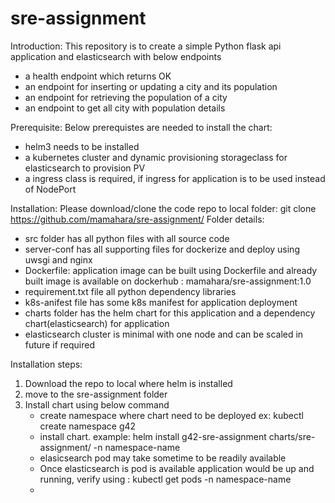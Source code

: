 # sre-assignment
Introduction:
This repository is to create a simple Python flask api application and elasticsearch with below endpoints
- a health endpoint which returns OK
- an endpoint for inserting or updating a city and its population
- an endpoint for retrieving the population of a city
- an endpoint to get all city with population details

Prerequisite:
Below prerequistes are needed to install the chart:
- helm3 needs to be installed
- a kubernetes cluster and dynamic provisioning storageclass for elasticsearch to provision PV
- a ingress class is required, if ingress for application is to be used instead of NodePort

Installation:
Please download/clone the code repo to local folder:
git clone https://github.com/mamahara/sre-assignment/
Folder details:
- src folder has all python files with all source code
- server-conf has all supporting files for dockerize and deploy using uwsgi and nginx
- Dockerfile: application image can be built using Dockerfile and already built image is available on dockerhub : mamahara/sre-assignment:1.0
- requirement.txt file all python dependency libraries
- k8s-anifest file has some k8s manifest for application deployment
- charts folder has the helm chart for this application and a dependency chart(elasticsearch) for application
- elasticsearch cluster is minimal with one node and can be scaled in future if required

Installation steps:
1. Download the repo to local where helm is installed
2. move to the sre-assignment folder
3. Install chart using below command
   - create namespace where chart need to be deployed
     ex: kubectl create namespace g42
   - install chart. example: helm install g42-sre-assignment charts/sre-assignment/ -n namespace-name
   - elasicsearch pod may take sometime to be readily available
   - Once elasticsearch is pod is available application would be up and running, verify using : kubectl get pods -n namespace-name
   - 
